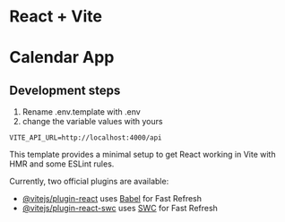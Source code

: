 # React + Vite

# Calendar App

 ## Development steps

1.  Rename .env.template with .env
2.  change the variable values with yours

 ```
 VITE_API_URL=http://localhost:4000/api
 ```


This template provides a minimal setup to get React working in Vite with HMR and some ESLint rules.

Currently, two official plugins are available:

- [@vitejs/plugin-react](https://github.com/vitejs/vite-plugin-react/blob/main/packages/plugin-react/README.md) uses [Babel](https://babeljs.io/) for Fast Refresh
- [@vitejs/plugin-react-swc](https://github.com/vitejs/vite-plugin-react-swc) uses [SWC](https://swc.rs/) for Fast Refresh
